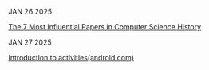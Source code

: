 JAN 26 2025

[The 7 Most Influential Papers in Computer Science History](https://terriblesoftware.org/2025/01/22/the-7-most-influential-papers-in-computer-science-history/)

JAN 27 2025

[Introduction to activities(android.com)](https://developer.android.com/guide/components/activities/intro-activities)